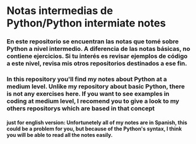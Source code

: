 # Notas intermedias de Python/Python intermiate notes

### En este repositorio se encuentran las notas que tomé sobre Python a nivel intermedio. A diferencia de las notas básicas, no contiene ejercicios. Si tu interés es revisar ejemplos de código a este nivel, revisa mis otros repositorios destinados a ese fin.
### In this repository you'll find my notes about Python at a medium level. Unlike my repository about basic Python, there is not any exercises here. If you want to see examples in coding at medium level, I recomend you to give a look to my others repositorys which are based in that concept

#### just for english version: Unfortunetely all of my notes are in Spanish, this could be a problem for you, but because of the Python's syntax, I think you will be able to read all the notes easily. ####